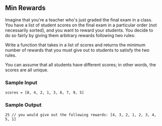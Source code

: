 
## Min Rewards

Imagine that you're a teacher who's just graded the final exam in a class. You
have a list of student scores on the final exam in a particular order (not
necessarily sorted), and you want to reward your students. You decide to do so
fairly by giving them arbitrary rewards following two rules:

Write a function that takes in a list of scores and returns the minimum number
of rewards that you must give out to students to satisfy the two rules.

You can assume that all students have different scores; in other words, the
scores are all unique.

### Sample Input
```
scores = [8, 4, 2, 1, 3, 6, 7, 9, 5]
```

### Sample Output
```
25 // you would give out the following rewards: [4, 3, 2, 1, 2, 3, 4, 5, 1]
```
